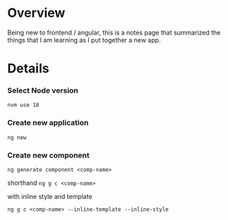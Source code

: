 # Overview

Being new to frontend / angular, this is a notes page that summarized the things
that I am learning as I put together a new app.

# Details

### Select Node version

`nvm use 18`

### Create new application

`ng new`

### Create new component

`ng generate component <comp-name>`

shorthand `ng g c <comp-name>`

with inline style and template

`ng g c <comp-name> --inline-template --inline-style`
